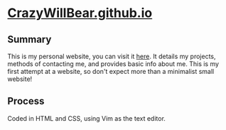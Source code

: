 # [CrazyWillBear.github.io](https://CrazyWillBear.github.io)
## Summary
This is my personal website, you can visit it [here](https://CrazyWillBear.github.io). It details my projects, methods of contacting me, and provides basic info about me. This is my first attempt at a website, so don't expect more than a minimalist small website!

## Process
Coded in HTML and CSS, using Vim as the text editor.
